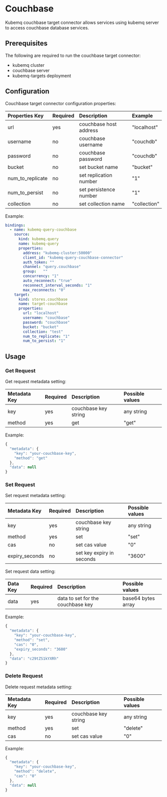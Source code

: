 # Couchbase

Kubemq couchbase target connector allows services using kubemq server to access couchbase database services.

## Prerequisites

The following are required to run the couchbase target connector:

* kubemq cluster
* couchbase server
* kubemq-targets deployment

## Configuration

Couchbase target connector configuration properties:

| Properties Key | Required | Description | Example |
| :--- | :--- | :--- | :--- |
| url | yes | couchbase host address | "localhost" |
| username | no | couchbase username | "couchdb" |
| password | no | couchbase password | "couchdb" |
| bucket | no | set bucket name | "bucket" |
| num\_to\_replicate | no | set replication number | "1" |
| num\_to\_persist | no | set persistence number | "1" |
| collection | no | set collection name | "collection" |

Example:

```yaml
bindings:
  - name: kubemq-query-couchbase
    source:
      kind: kubemq.query
      name: kubemq-query
      properties:
        address: "kubemq-cluster:50000"
        client_id: "kubemq-query-couchbase-connector"
        auth_token: ""
        channel: "query.couchbase"
        group:   ""
        concurrency: "1"
        auto_reconnect: "true"
        reconnect_interval_seconds: "1"
        max_reconnects: "0"
    target:
      kind: stores.couchbase
      name: target-couchbase
      properties:
        url: "localhost"
        username: "couchbase"
        password: "couchbase"
        bucket: "bucket"
        collection: "test"
        num_to_replicate: "1"
        num_to_persist: "1"
```

## Usage

### Get Request

Get request metadata setting:

| Metadata Key | Required | Description | Possible values |
| :--- | :--- | :--- | :--- |
| key | yes | couchbase key string | any string |
| method | yes | get | "get" |

Example:

```javascript
{
  "metadata": {
    "key": "your-couchbase-key",
    "method": "get"
  },
  "data": null
}
```

### Set Request

Set request metadata setting:

| Metadata Key | Required | Description | Possible values |
| :--- | :--- | :--- | :--- |
| key | yes | couchbase key string | any string |
| method | yes | set | "set" |
| cas | no | set cas value | "0" |
| expiry\_seconds | no | set key expiry in seconds | "3600" |

Set request data setting:

| Data Key | Required | Description | Possible values |
| :--- | :--- | :--- | :--- |
| data | yes | data to set for the couchbase key | base64 bytes array |

Example:

```javascript
{
  "metadata": {
    "key": "your-couchbase-key",
    "method": "set",
    "cas": "0",
    "expiry_seconds": "3600"
  },
  "data": "c29tZS1kYXRh" 
}
```

### Delete Request

Delete request metadata setting:

| Metadata Key | Required | Description | Possible values |
| :--- | :--- | :--- | :--- |
| key | yes | couchbase key string | any string |
| method | yes | set | "delete" |
| cas | no | set cas value | "0" |

Example:

```javascript
{
  "metadata": {
    "key": "your-couchbase-key",
    "method": "delete",
    "cas": "0"
  },
  "data": null
}
```

